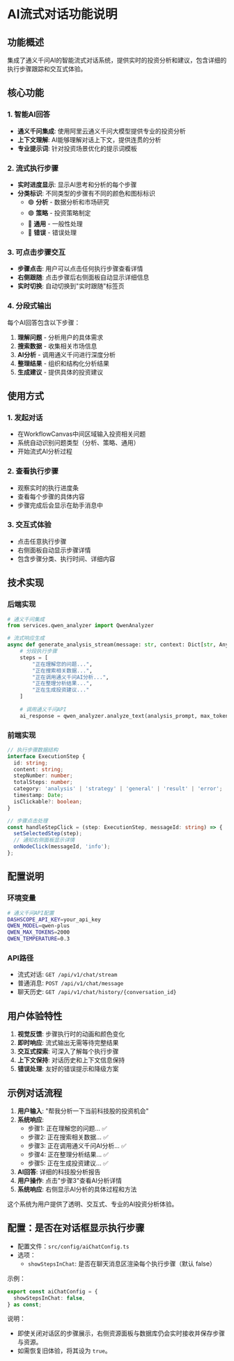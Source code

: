 # AI流式对话功能说明

## 功能概述

集成了通义千问AI的智能流式对话系统，提供实时的投资分析和建议，包含详细的执行步骤跟踪和交互式体验。

## 核心功能

### 1. 智能AI回答
- **通义千问集成**: 使用阿里云通义千问大模型提供专业的投资分析
- **上下文理解**: AI能够理解对话上下文，提供连贯的分析
- **专业提示词**: 针对投资场景优化的提示词模板

### 2. 流式执行步骤
- **实时进度显示**: 显示AI思考和分析的每个步骤
- **分类标识**: 不同类型的步骤有不同的颜色和图标标识
  - 🟢 **分析** - 数据分析和市场研究
  - 🟣 **策略** - 投资策略制定
  - 🔵 **通用** - 一般性处理
  - 🔴 **错误** - 错误处理

### 3. 可点击步骤交互
- **步骤点击**: 用户可以点击任何执行步骤查看详情
- **右侧跟随**: 点击步骤后右侧面板自动显示详细信息
- **实时切换**: 自动切换到"实时跟随"标签页

### 4. 分段式输出
每个AI回答包含以下步骤：
1. **理解问题** - 分析用户的具体需求
2. **搜索数据** - 收集相关市场信息
3. **AI分析** - 调用通义千问进行深度分析
4. **整理结果** - 组织和结构化分析结果
5. **生成建议** - 提供具体的投资建议

## 使用方式

### 1. 发起对话
- 在WorkflowCanvas中间区域输入投资相关问题
- 系统自动识别问题类型（分析、策略、通用）
- 开始流式AI分析过程

### 2. 查看执行步骤
- 观察实时的执行进度条
- 查看每个步骤的具体内容
- 步骤完成后会显示在助手消息中

### 3. 交互式体验
- 点击任意执行步骤
- 右侧面板自动显示步骤详情
- 包含步骤分类、执行时间、详细内容

## 技术实现

### 后端实现
```python
# 通义千问集成
from services.qwen_analyzer import QwenAnalyzer

# 流式响应生成
async def generate_analysis_stream(message: str, context: Dict[str, Any]):
    # 分段执行步骤
    steps = [
        "正在理解您的问题...",
        "正在搜索相关数据...", 
        "正在调用通义千问AI分析...",
        "正在整理分析结果...",
        "正在生成投资建议..."
    ]
    
    # 调用通义千问API
    ai_response = qwen_analyzer.analyze_text(analysis_prompt, max_tokens=2000)
```

### 前端实现
```typescript
// 执行步骤数据结构
interface ExecutionStep {
  id: string;
  content: string;
  stepNumber: number;
  totalSteps: number;
  category: 'analysis' | 'strategy' | 'general' | 'result' | 'error';
  timestamp: Date;
  isClickable?: boolean;
}

// 步骤点击处理
const handleStepClick = (step: ExecutionStep, messageId: string) => {
  setSelectedStep(step);
  // 通知右侧面板显示详情
  onNodeClick(messageId, 'info');
};
```

## 配置说明

### 环境变量
```bash
# 通义千问API配置
DASHSCOPE_API_KEY=your_api_key
QWEN_MODEL=qwen-plus
QWEN_MAX_TOKENS=2000
QWEN_TEMPERATURE=0.3
```

### API路径
- 流式对话: `GET /api/v1/chat/stream`
- 普通消息: `POST /api/v1/chat/message`
- 聊天历史: `GET /api/v1/chat/history/{conversation_id}`

## 用户体验特性

1. **视觉反馈**: 步骤执行时的动画和颜色变化
2. **即时响应**: 流式输出无需等待完整结果
3. **交互式探索**: 可深入了解每个执行步骤
4. **上下文保持**: 对话历史和上下文信息保持
5. **错误处理**: 友好的错误提示和降级方案

## 示例对话流程

1. **用户输入**: "帮我分析一下当前科技股的投资机会"
2. **系统响应**: 
   - 步骤1: 正在理解您的问题... ✅
   - 步骤2: 正在搜索相关数据... ✅
   - 步骤3: 正在调用通义千问AI分析... ✅
   - 步骤4: 正在整理分析结果... ✅
   - 步骤5: 正在生成投资建议... ✅
3. **AI回答**: 详细的科技股分析报告
4. **用户操作**: 点击"步骤3"查看AI分析详情
5. **系统响应**: 右侧显示AI分析的具体过程和方法

这个系统为用户提供了透明、交互式、专业的AI投资分析体验。 

## 配置：是否在对话框显示执行步骤

- 配置文件：`src/config/aiChatConfig.ts`
- 选项：
  - `showStepsInChat`: 是否在聊天消息区渲染每个执行步骤（默认 false）

示例：

```ts
export const aiChatConfig = {
  showStepsInChat: false,
} as const;
```

说明：
- 即使关闭对话区的步骤展示，右侧资源面板与数据库仍会实时接收并保存步骤与资源。
- 如需恢复旧体验，将其设为 `true`。 